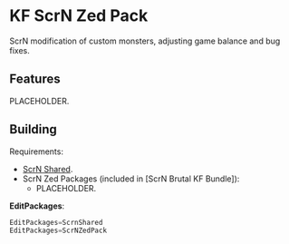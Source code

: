 # KF ScrN Zed Pack

ScrN modification of custom monsters, adjusting game balance and bug fixes.

## Features

PLACEHOLDER.

## Building

Requirements:

* [ScrN Shared](https://github.com/poosh/KF-ScrnShared).
* ScrN Zed Packages (included in [ScrN Brutal KF Bundle]):
  * PLACEHOLDER.

**EditPackages**:

```cpp
EditPackages=ScrnShared
EditPackages=ScrNZedPack
```
